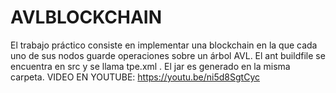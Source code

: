 # AVLBLOCKCHAIN
El trabajo práctico consiste en implementar una  blockchain en la que cada uno de sus nodos guarde operaciones sobre un árbol AVL.
El ant buildfile se encuentra en src y se llama tpe.xml .
El jar es generado en la misma carpeta.
VIDEO EN YOUTUBE:
https://youtu.be/ni5d8SgtCyc
